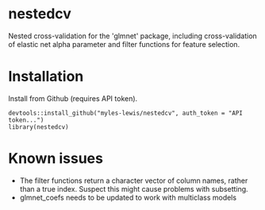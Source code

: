 # nestedcv

Nested cross-validation for the 'glmnet' package, including cross-validation 
of elastic net alpha parameter and filter functions for feature selection.

# Installation

Install from Github (requires API token).

```
devtools::install_github("myles-lewis/nestedcv", auth_token = "API token...")
library(nestedcv)
```

# Known issues

* The filter functions return a character vector of column names, rather than a 
true index. Suspect this might cause problems with subsetting.
* glmnet_coefs needs to be updated to work with multiclass models
